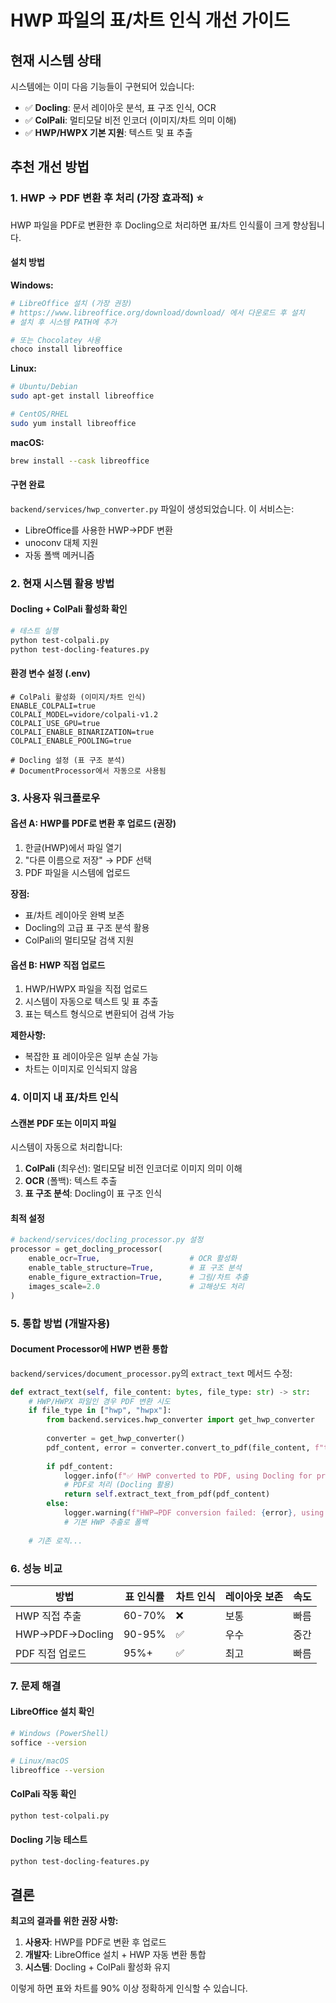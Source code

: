 # HWP 파일의 표/차트 인식 개선 가이드

## 현재 시스템 상태

시스템에는 이미 다음 기능들이 구현되어 있습니다:
- ✅ **Docling**: 문서 레이아웃 분석, 표 구조 인식, OCR
- ✅ **ColPali**: 멀티모달 비전 인코더 (이미지/차트 의미 이해)
- ✅ **HWP/HWPX 기본 지원**: 텍스트 및 표 추출

## 추천 개선 방법

### 1. HWP → PDF 변환 후 처리 (가장 효과적) ⭐

HWP 파일을 PDF로 변환한 후 Docling으로 처리하면 표/차트 인식률이 크게 향상됩니다.

#### 설치 방법

**Windows:**
```powershell
# LibreOffice 설치 (가장 권장)
# https://www.libreoffice.org/download/download/ 에서 다운로드 후 설치
# 설치 후 시스템 PATH에 추가

# 또는 Chocolatey 사용
choco install libreoffice
```

**Linux:**
```bash
# Ubuntu/Debian
sudo apt-get install libreoffice

# CentOS/RHEL
sudo yum install libreoffice
```

**macOS:**
```bash
brew install --cask libreoffice
```

#### 구현 완료

`backend/services/hwp_converter.py` 파일이 생성되었습니다. 이 서비스는:
- LibreOffice를 사용한 HWP→PDF 변환
- unoconv 대체 지원
- 자동 폴백 메커니즘

### 2. 현재 시스템 활용 방법

#### Docling + ColPali 활성화 확인

```bash
# 테스트 실행
python test-colpali.py
python test-docling-features.py
```

#### 환경 변수 설정 (.env)

```env
# ColPali 활성화 (이미지/차트 인식)
ENABLE_COLPALI=true
COLPALI_MODEL=vidore/colpali-v1.2
COLPALI_USE_GPU=true
COLPALI_ENABLE_BINARIZATION=true
COLPALI_ENABLE_POOLING=true

# Docling 설정 (표 구조 분석)
# DocumentProcessor에서 자동으로 사용됨
```

### 3. 사용자 워크플로우

#### 옵션 A: HWP를 PDF로 변환 후 업로드 (권장)

1. 한글(HWP)에서 파일 열기
2. "다른 이름으로 저장" → PDF 선택
3. PDF 파일을 시스템에 업로드

**장점:**
- 표/차트 레이아웃 완벽 보존
- Docling의 고급 표 구조 분석 활용
- ColPali의 멀티모달 검색 지원

#### 옵션 B: HWP 직접 업로드

1. HWP/HWPX 파일을 직접 업로드
2. 시스템이 자동으로 텍스트 및 표 추출
3. 표는 텍스트 형식으로 변환되어 검색 가능

**제한사항:**
- 복잡한 표 레이아웃은 일부 손실 가능
- 차트는 이미지로 인식되지 않음

### 4. 이미지 내 표/차트 인식

#### 스캔본 PDF 또는 이미지 파일

시스템이 자동으로 처리합니다:

1. **ColPali** (최우선): 멀티모달 비전 인코더로 이미지 의미 이해
2. **OCR** (폴백): 텍스트 추출
3. **표 구조 분석**: Docling이 표 구조 인식

#### 최적 설정

```python
# backend/services/docling_processor.py 설정
processor = get_docling_processor(
    enable_ocr=True,                    # OCR 활성화
    enable_table_structure=True,        # 표 구조 분석
    enable_figure_extraction=True,      # 그림/차트 추출
    images_scale=2.0                    # 고해상도 처리
)
```

### 5. 통합 방법 (개발자용)

#### Document Processor에 HWP 변환 통합

`backend/services/document_processor.py`의 `extract_text` 메서드 수정:

```python
def extract_text(self, file_content: bytes, file_type: str) -> str:
    # HWP/HWPX 파일인 경우 PDF 변환 시도
    if file_type in ["hwp", "hwpx"]:
        from backend.services.hwp_converter import get_hwp_converter
        
        converter = get_hwp_converter()
        pdf_content, error = converter.convert_to_pdf(file_content, f"temp.{file_type}")
        
        if pdf_content:
            logger.info(f"✅ HWP converted to PDF, using Docling for processing")
            # PDF로 처리 (Docling 활용)
            return self.extract_text_from_pdf(pdf_content)
        else:
            logger.warning(f"HWP→PDF conversion failed: {error}, using native extraction")
            # 기본 HWP 추출로 폴백
    
    # 기존 로직...
```

### 6. 성능 비교

| 방법 | 표 인식률 | 차트 인식 | 레이아웃 보존 | 속도 |
|------|----------|----------|-------------|------|
| HWP 직접 추출 | 60-70% | ❌ | 보통 | 빠름 |
| HWP→PDF→Docling | 90-95% | ✅ | 우수 | 중간 |
| PDF 직접 업로드 | 95%+ | ✅ | 최고 | 빠름 |

### 7. 문제 해결

#### LibreOffice 설치 확인

```bash
# Windows (PowerShell)
soffice --version

# Linux/macOS
libreoffice --version
```

#### ColPali 작동 확인

```bash
python test-colpali.py
```

#### Docling 기능 테스트

```bash
python test-docling-features.py
```

## 결론

**최고의 결과를 위한 권장 사항:**

1. **사용자**: HWP를 PDF로 변환 후 업로드
2. **개발자**: LibreOffice 설치 + HWP 자동 변환 통합
3. **시스템**: Docling + ColPali 활성화 유지

이렇게 하면 표와 차트를 90% 이상 정확하게 인식할 수 있습니다.
